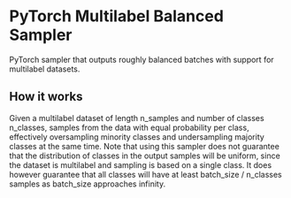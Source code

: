 # PyTorch Multilabel Balanced Sampler
PyTorch sampler that outputs roughly balanced batches with support for multilabel datasets.

## How it works
Given a multilabel dataset of length n_samples and number of classes n_classes, samples from the data with equal probability per class, effectively oversampling minority classes and undersampling majority classes at the same time. Note that using this sampler does not guarantee that the distribution of classes in the output samples will be uniform, since the dataset is multilabel and sampling is based on a single class. It does however guarantee that all classes will have at least batch_size / n_classes samples as batch_size approaches infinity.

